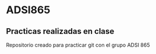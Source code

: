 # ADSI865

## Practicas realizadas en clase

Repositorio creado para practicar git con el grupo ADSI 865
